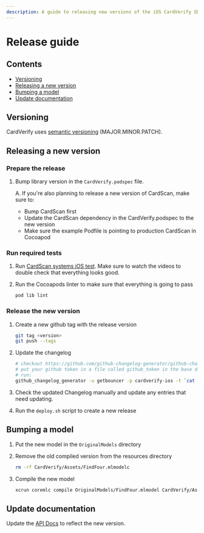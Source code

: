 ```yaml
---
description: A guide to releasing new versions of the iOS CardVerify SDK.
---
```


# Release guide

## Contents

* [Versioning](release-guide.md#versioning)
* [Releasing a new version](release-guide.md#releasing-a-new-version)
* [Bumping a model](release-guide.md#bumping-a-model)
* [Update documentation](release-guide.md#update-documentation)

## Versioning

CardVerify uses [semantic versioning](https://semver.org/) \(MAJOR.MINOR.PATCH\).

## Releasing a new version

### Prepare the release

1. Bump library version in the `CardVerify.podspec` file.

   A. If you're also planning to release a new version of CardScan, make sure to:

   * Bump CardScan first
   * Update the CardScan dependency in the CardVerify.podspec to the new version
   * Make sure the example Podfile is pointing to production CardScan in Cocoapod

### Run required tests

1. Run [CardScan systems iOS test](release-guide.md). Make sure to watch the videos to double check that everything looks good.
2. Run the Cocoapods linter to make sure that everything is going to pass

   ```bash
   pod lib lint
   ```

### Release the new version

1. Create a new github tag with the release version

   ```bash
   git tag <version>
   git push --tags
   ```

2. Update the changelog

   ```bash
   # checkout https://github.com/github-changelog-generator/github-changelog-generator for installation instructions
   # put your github token in a file called github_token in the base directory
   # run:
   github_changelog_generator -u getbouncer -p cardverify-ios -t `cat github_token`
   ```

3. Check the updated Changelog manually and update any entries that need updating.
4. Run the `deploy.sh` script to create a new release

## Bumping a model

1. Put the new model in the `OriginalModels` directory
2. Remove the old compiled version from the resources directory

   ```bash
   rm -rf CardVerify/Assets/FindFour.mlmodelc
   ```

3. Compile the new model

   ```bash
   xcrun coremlc compile OriginalModels/FindFour.mlmodel CardVerify/Assets
   ```

## Update documentation

Update the [API Docs](./) to reflect the new version.

